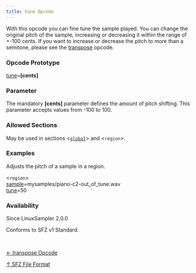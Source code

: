 ```yaml
---
title: tune Opcode
---
```

With this opcode you can fine tune the sample played. You can change the original
pitch of the sample, increasing or decreasing it within the range of +-100 cents.
If you want to increase or decrease the pitch to more than a semitone, please
see the [transpose](transpose) opcode.

### Opcode Prototype

[tune](tune)=**[cents]**

### Parameter

The mandatory **[cents]** parameter defines the amount of pitch shifting.
This parameter accepts values from -100 to 100.

### Allowed Sections

May be used in sections <[`global`](../section/global)> and <`region`>.

### Examples

Adjusts the pitch of a sample in a region.

<`region`><br>
[sample](sample)=mysamples/piano-c2-out_of_tune.wav<br>
[tune](tune)=50<br>

### Availability

Since LinuxSampler 2.0.0

Conforms to SFZ v1 Standard.

<br>
<link rel="stylesheet" href="/linuxsampler/style.css">
<div>
    <div id="r" class="child-div"><p><a href="transpose">← transpose Opcode</a></p></div>
    <div id="c" class="child-div"><p><a href="..">↑ SFZ File Format</a></p></div>
</div>
